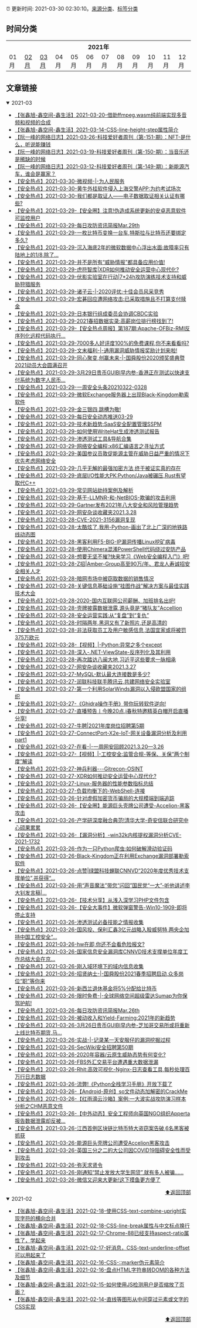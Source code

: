 :alarm_clock: 更新时间: 2021-03-30 02:30:10。[来源分类](./README.md)、[标签分类](./TAGS.md)

## 时间分类

<table>

<tr>
<th colspan="12">2021年</th>
</tr>
<tr>
<td>01月</td>
<td><a href="#2021-02">02月</a></td>
<td><a href="#2021-03">03月</a></td>
<td>04月</td>
<td>05月</td>
<td>06月</td>
<td>07月</td>
<td>08月</td>
<td>09月</td>
<td>10月</td>
<td>11月</td>
<td>12月</td>
</tr>

</table>

## 文章链接

<details open>
<summary id="2021-03">
 2021-03
</summary>


- [【张鑫旭-鑫空间-鑫生活】2021-03-20-借助ffmpeg.wasm纯前端实现多音频和视频的合成](https://www.zhangxinxu.com/wordpress/2021/03/ffmpeg-wasm-audio-video-merge/) 
- [【张鑫旭-鑫空间-鑫生活】2021-03-14-CSS-line-height-step属性简介](https://www.zhangxinxu.com/wordpress/2021/03/css-line-height-step/) 
- [【阮一峰的网络日志】2021-03-26-科技爱好者周刊（第-151-期）：NFT-是什么，听说能赚钱](http://www.ruanyifeng.com/blog/2021/03/weekly-issue-151.html) 
- [【阮一峰的网络日志】2021-03-19-科技爱好者周刊（第-150-期）：当音乐还是稀缺的时候](http://www.ruanyifeng.com/blog/2021/03/weekly-issue-150.html) 
- [【阮一峰的网络日志】2021-03-12-科技爱好者周刊（第-149-期）：新能源汽车，谁会是赢家？](http://www.ruanyifeng.com/blog/2021/03/weekly-issue-149.html) 
- [【安全热点】2021-03-30-微视频-|-为人民服务](https://sec.thief.one/article_content?a_id=c83a70edef1c5660972deebbc51494b5) 
- [【安全热点】2021-03-30-黄牛外挂软件侵入上海交警APP:为约考试场次](https://sec.thief.one/article_content?a_id=4430625ce96ca572248bfb296d3d97a4) 
- [【安全热点】2021-03-30-我们都是取证人——电子数据取证相关认证有哪些?](https://sec.thief.one/article_content?a_id=2a3574771322588ff304d18a0a50d803) 
- [【安全热点】2021-03-29-【安全圈】注意!伪造成系统更新的安卓恶意软件可监控用户](https://sec.thief.one/article_content?a_id=a48cc4729f9e742366ac26cdd85fe0e2) 
- [【安全热点】2021-03-29-每日攻防资讯简报Mar.29th](https://sec.thief.one/article_content?a_id=a0d1bd647e425fd18a5ff936f1a2f542) 
- [【安全热点】2021-03-29-一枚比特币变换一台车,特斯拉与比特币还要绑定多久?](https://sec.thief.one/article_content?a_id=33d71fcde12ff7934abe5f2aeebf09f1) 
- [【安全热点】2021-03-29-沉入海底2年的微软数据中心浮出水面:故障率只有陆地上的1/8,除了...](https://sec.thief.one/article_content?a_id=7a67544400c53720f7b3adb7259ae921) 
- [【安全热点】2021-03-29-并不是所有“威胁情报”都具备应用价值!](https://sec.thief.one/article_content?a_id=9fe77beb7262950fcbe0d63eecbd8d8c) 
- [【安全热点】2021-03-29-虎符智库|XDR如何推动安全运营中心现代化?](https://sec.thief.one/article_content?a_id=10c917b2d167731801c44063cd16fd1a) 
- [【安全热点】2021-03-29-伏影实验室在行动|7*24h攻防演练技术支持和威胁狩猎服务](https://sec.thief.one/article_content?a_id=e3e91a3c439a5b1e5fe20c6bc388af2c) 
- [【安全热点】2021-03-29-诸子云-|-2020评优:十佳会员风采竞秀](https://sec.thief.one/article_content?a_id=3c6a9e8b9a07efae50f22bdb60e86bb5) 
- [【安全热点】2021-03-29-宏碁回应遭网络攻击:已采取措施且不打算支付赎金](https://sec.thief.one/article_content?a_id=702badc0ed4fe3ac41bc537c2e32ae15) 
- [【安全热点】2021-03-29-日本银行组成委员会协调CBDC实验](https://sec.thief.one/article_content?a_id=78d3b46817b200ee2c9c3a2cd579c7ea) 
- [【安全热点】2021-03-29-2021春招数据实录:高薪岗位排行榜找到了!](https://sec.thief.one/article_content?a_id=dcacaec97af76ca0eeecac1f1672f8fe) 
- [【安全热点】2021-03-29-【安全热点周报】第187期:Apache-OFBiz-RMI反序列化远程代码执行...](https://sec.thief.one/article_content?a_id=513c39a9ffa388b87536352b562d6f3e) 
- [【安全热点】2021-03-29-7000多人好评度100%的免费课程,你不来看看吗?](https://sec.thief.one/article_content?a_id=1e50956b1f18b646de43f378f18baec5) 
- [【安全热点】2021-03-29-文末福利-|-通用漏洞威胁情报奖励计划来啦!](https://sec.thief.one/article_content?a_id=e4c399335cb9adcc54b3fd09d2e5d784) 
- [【安全热点】2021-03-29-同心聚变,创赢未来-|-国舜股份2020颁奖盛典暨2021动员大会圆满召开](https://sec.thief.one/article_content?a_id=153b53edcff23b34e13a16a441dfa80f) 
- [【安全热点】2021-03-29-3月29日贵币GUIBI早内参-香港正在测试以快速支付系统为数字人民币...](https://sec.thief.one/article_content?a_id=f88fbd53bd87bc92dcea1578409b8911) 
- [【安全热点】2021-03-29-一周安全头条20210322-0328](https://sec.thief.one/article_content?a_id=f6cbf6729a4ecd8bfc605a780e3379e6) 
- [【安全热点】2021-03-29-微软Exchange服务器上出现Black-Kingdom勒索软件](https://sec.thief.one/article_content?a_id=502683b11f43225f66189acfd752fe29) 
- [【安全热点】2021-03-29-金三银四,跳槽为敬!](https://sec.thief.one/article_content?a_id=5cb597bd2de1abc1c7bec515d8171e7c) 
- [【安全热点】2021-03-29-每日安全动态推送03-29](https://sec.thief.one/article_content?a_id=57af2f594e7bad94d69ed4bdbdba9b8c) 
- [【安全热点】2021-03-29-技术新趋势:SaaS安全配置管理SSPM](https://sec.thief.one/article_content?a_id=f6daf97184128821b111af844a9bc788) 
- [【安全热点】2021-03-29-如何使用WriteHat生成渗透测试报告](https://sec.thief.one/article_content?a_id=2763d67cfb13748132984515727fc737) 
- [【安全热点】2021-03-29-渗透测试工具&导航合集](https://sec.thief.one/article_content?a_id=0ba31ba173e88347f67be7f52f4b4c3a) 
- [【安全热点】2021-03-29-网络安全编程:x86汇编语言之寻址方式](https://sec.thief.one/article_content?a_id=afe330d176454d1c3a7c9953ea1614f1) 
- [【安全热点】2021-03-29-美国参议员敦促能源主管在威胁日益严重的情况下优先考虑网络安全](https://sec.thief.one/article_content?a_id=76003743858c4caa66a1fc6b5493e8cc) 
- [【安全热点】2021-03-29-几乎无解的最强加密方法,终于被证实真的存在](https://sec.thief.one/article_content?a_id=f709ab4ae39d8e9075480af47a2b5fd6) 
- [【安全热点】2021-03-29-底层I/O性能大PK:Python/Java被碾压,Rust有望取代C++](https://sec.thief.one/article_content?a_id=34c51036fe5c21825bbdbfb4ab54d9c0) 
- [【安全热点】2021-03-29-常见网站劫持案例及解析](https://sec.thief.one/article_content?a_id=a6ff0aa1edcbb10054c2c651ac47f03f) 
- [【安全热点】2021-03-29-基于-LLMNR-和-NetBIOS-欺骗的攻击利用](https://sec.thief.one/article_content?a_id=4d1c10d38870f0dff26a6eefc568c9bc) 
- [【安全热点】2021-03-29-Gartner发布2021年八大安全和风险管理趋势](https://sec.thief.one/article_content?a_id=653c895425355f5918dc29d74f504d8e) 
- [【安全热点】2021-03-29-网安杂谈收藏夹2021.3.28](https://sec.thief.one/article_content?a_id=259670d5343a5e8f92934533b6acd4a7) 
- [【安全热点】2021-03-28-CVE-2021-3156漏洞复现](https://sec.thief.one/article_content?a_id=54bdd8d3c6ae3d7abdb467b23e2c33b4) 
- [【安全热点】2021-03-28-太酷炫了,我用-Python-画出了北上广深的地铁路线动态图](https://sec.thief.one/article_content?a_id=ad0edfed5c9c27f6772535e4571848e6) 
- [【安全热点】2021-03-28-黑客利用F5-BIG-IP漏洞传播Linux挖矿病毒](https://sec.thief.one/article_content?a_id=b3c1e2ee04a0ae5b313c2d0b3f6de521) 
- [【安全热点】2021-03-28-使用Chimera混淆PowerShell代码绕过安防产品](https://sec.thief.one/article_content?a_id=edf420ec50e091e6a560683720fcb57f) 
- [【安全热点】2021-03-28-想要无坚不摧?快来学习《Web安全编程入门》吧!](https://sec.thief.one/article_content?a_id=2fb895157c61769434194534cb21abff) 
- [【安全热点】2021-03-28-Z招|Amber-Group高至90万/年、君龙人寿诚招安全相关人才](https://sec.thief.one/article_content?a_id=fe507c5d8926319d46b9a205360c3f5f) 
- [【安全热点】2021-03-28-暗网市场中被窃取数据的销售情况](https://sec.thief.one/article_content?a_id=76588e176b9ddd439744552365cf59b0) 
- [【安全热点】2021-03-28-关键信息基础设施“挂图作战”解决方案与最佳实践技术大会](https://sec.thief.one/article_content?a_id=61983a79e9470306bb02914efca3e711) 
- [【安全热点】2021-03-28-2020-国内互联网公司薪酬、加班排名出炉!](https://sec.thief.one/article_content?a_id=4740ba188481ace62e6d1b783c9ac42f) 
- [【安全热点】2021-03-28-壳牌披露数据泄露,源头竟是“猪队友”Accellion](https://sec.thief.one/article_content?a_id=82cd8649a463a1546b70bfe9aa3d5358) 
- [【安全热点】2021-03-28-安全运营实践:从“复盘”到“复仇”](https://sec.thief.one/article_content?a_id=cf2f48ec1cddcdcd719f70d17633c6fb) 
- [【安全热点】2021-03-28-时隔两年,黑洞又有了新照片,还是高清的](https://sec.thief.one/article_content?a_id=798383565bd5333b0313251c43e2a319) 
- [【安全热点】2021-03-28-非法获取员工及用户敏感信息,法国宜家或将被罚375万欧元](https://sec.thief.one/article_content?a_id=82e716e238deffa2c0b87e51f74592e1) 
- [【安全热点】2021-03-28-【视频】|-Python:异常之多个except](https://sec.thief.one/article_content?a_id=c43a0ef4cf4a706f5f1f11604b6dadac) 
- [【安全热点】2021-03-28-深入-.NET-ViewState-反序列化及其利用](https://sec.thief.one/article_content?a_id=c84ec9f15152b722581fc720e1bc2734) 
- [【安全热点】2021-03-28-再次踏访八闽大地,习近平这些要求一脉相承](https://sec.thief.one/article_content?a_id=9e77ed550b7842ee8486f0409a591c81) 
- [【安全热点】2021-03-27-网安杂谈收藏夹2021.3.27](https://sec.thief.one/article_content?a_id=f61236b77ef66e4bf73969a2be825230) 
- [【安全热点】2021-03-27-MySQL-默认最大连接数是多少?](https://sec.thief.one/article_content?a_id=5219692ee33a70f52ae99fba8119ca6e) 
- [【安全热点】2021-03-27-润联科技联手腾讯云,共建网络安全实验室](https://sec.thief.one/article_content?a_id=79a2033bfe879cbffacec83297cb9078) 
- [【安全热点】2021-03-27-第一个利用SolarWinds漏洞以入侵欧盟国家的组织](https://sec.thief.one/article_content?a_id=289ccc8c3e4d7d0b448375ecc6ec56e2) 
- [【安全热点】2021-03-27-《Ghidra操作手册》带你玩转软件逆向!](https://sec.thief.one/article_content?a_id=4fd394e52df904538e82adc61c880879) 
- [【安全热点】2021-03-27-直播预告丨今晚20点,i春秋特邀精英白帽开启直播分享!](https://sec.thief.one/article_content?a_id=01394ef105687f4a95fa8e7f79ea4506) 
- [【安全热点】2021-03-27-牛聘|2021年度岗位招聘第5期](https://sec.thief.one/article_content?a_id=c4c43490bf47e5498922e3eba7f67fb4) 
- [【安全热点】2021-03-27-ConnectPort-X2e-IoT-网关设备漏洞分析及利用part1](https://sec.thief.one/article_content?a_id=78234f339c5c112f098d79c5f7066189) 
- [【安全热点】2021-03-27-在看-|-一周网安回顾2021.3.20—3.26](https://sec.thief.one/article_content?a_id=9e61ffbb342d891ad88161d5f4607096) 
- [【安全热点】2021-03-27-【视频】|-工控安全:监管合规-等保、关保“两个制度”解读](https://sec.thief.one/article_content?a_id=c362731b60cdc8d7c85031ad1fda9d7e) 
- [【安全热点】2021-03-27-神兵利器---Gitrecon-OSINT](https://sec.thief.one/article_content?a_id=78b0c66cea2e12aa74ee239e4e20f8d0) 
- [【安全热点】2021-03-27-XDR如何推动安全运营中心现代化?](https://sec.thief.one/article_content?a_id=5121d11fb66e6afbb1835be442d90c3f) 
- [【安全热点】2021-03-27-Linux-服务器的性能参数指标总结](https://sec.thief.one/article_content?a_id=c969dcd3c1b2b88d68a0321203999103) 
- [【安全热点】2021-03-27-负载均衡下的-WebShell-连接](https://sec.thief.one/article_content?a_id=1bba142d3e469931c220a4bdbee0fabd) 
- [【安全热点】2021-03-26-针对虚假加密货币骗局的大规模端到端追踪](https://sec.thief.one/article_content?a_id=8de1f526e01ffc606f693a925b044784) 
- [【安全热点】2021-03-26-【安全圈】能源巨头壳牌公司遭受-Accelion-黑客攻击](https://sec.thief.one/article_content?a_id=b7644aaa88581a2c954e3c94ac714bc4) 
- [【安全热点】2021-03-26-产学研深度融合典范!清华大学-奇安信联合研究中心硕果累累](https://sec.thief.one/article_content?a_id=f7e8b5efcfce722a94f5a26248c3bbe5) 
- [【安全热点】2021-03-26-【漏洞分析】-win32k内核提权漏洞分析CVE-2021-1732](https://sec.thief.one/article_content?a_id=d71c0a62338880cb239354951f1443e3) 
- [【安全热点】2021-03-26-作为一只Python爬虫:如何破解滑动验证码](https://sec.thief.one/article_content?a_id=4bb7930a8c2cdc3b55d754bdf5510a20) 
- [【安全热点】2021-03-26-Black-Kingdom正在利用Exchange漏洞部署勒索软件](https://sec.thief.one/article_content?a_id=5220282ecdfbf5a2b0b2e4a9071e5be6) 
- [【安全热点】2021-03-26-点赞|绿盟科技蝉联CNNVD“2020年度优秀技术支撑单位”,并获得“...](https://sec.thief.one/article_content?a_id=d29543cc11bb53ea0518b5f1f0966f03) 
- [【安全热点】2021-03-26-用“声音魔法”带您“闪回”国民党“一大”-听他讲述李大钊发言稿|...](https://sec.thief.one/article_content?a_id=2913ffc93d59e9acd23b26cf18165acf) 
- [【安全热点】2021-03-26-【技术分享】从浅入深学习PHP文件包含](https://sec.thief.one/article_content?a_id=ff9dada95b0db2a805855c33c6504d8d) 
- [【安全热点】2021-03-26-【安全大事件】微软弹窗警告-Win10-1909-即将停止支持](https://sec.thief.one/article_content?a_id=cb3607a4d4119ee0402204af2355ea7c) 
- [【安全热点】2021-03-26-渗透测试必备技能之情报收集](https://sec.thief.one/article_content?a_id=82b1e838abe0586fe5355db311c665e0) 
- [【安全热点】2021-03-26-国风投、保利汇鑫3亿元战略入股威努特,两央企加持中国工控安全“...](https://sec.thief.one/article_content?a_id=1347ed4fbe0fdf7f392bfbc1adb0533b) 
- [【安全热点】2021-03-26-hw在即,你还不会看危险报文?](https://sec.thief.one/article_content?a_id=ebc4499dc54fa87c601497231dee487f) 
- [【安全热点】2021-03-26-国家信息安全漏洞库CNNVD技术支撑单位年度工作总结大会在京...](https://sec.thief.one/article_content?a_id=7ac853a3718ba0666f9aa43da7fead6c) 
- [【安全热点】2021-03-26-刚入域环境下的域内信息收集](https://sec.thief.one/article_content?a_id=cf091c84d2fa304d85c27c92078a5efc) 
- [【安全热点】2021-03-26-招贤纳士-|-国舜股份2021春季招聘启动,众多岗位“职”等你来](https://sec.thief.one/article_content?a_id=daee003fd788ffff72be7721b5685fa6) 
- [【安全热点】2021-03-26-新西兰退休基金将5%分配给比特币](https://sec.thief.one/article_content?a_id=32f5f749045f354a1e5ead9d20c6d121) 
- [【安全热点】2021-03-26-限时免费-|-全球网络空间超级雷达Sumap为你保驾护航!](https://sec.thief.one/article_content?a_id=80f29a8d6a04521535ff4e10e0fa261f) 
- [【安全热点】2021-03-26-每日攻防资讯简报Mar.26th](https://sec.thief.one/article_content?a_id=a5f5ad3cf971551f2bce6614e05cb39b) 
- [【安全热点】2021-03-26-被动收入和Yield-Farming:2021年的新趋势](https://sec.thief.one/article_content?a_id=ce341cd78157951afe89b1de748054f6) 
- [【安全热点】2021-03-26-3月26日贵币GUIBI早内参-芝加哥交易所或将重新上线比特币期货,马...](https://sec.thief.one/article_content?a_id=af5e10cd756cb187229a8aefd8070b92) 
- [【安全热点】2021-03-26-实战-|-记录某一天安服仔的漏洞挖掘过程](https://sec.thief.one/article_content?a_id=623bdb9fc6037397af12dc1cc24fcc00) 
- [【安全热点】2021-03-26-SecWiki安全招聘第50期](https://sec.thief.one/article_content?a_id=ffea06f8dff6288630fb5ce9a7372daa) 
- [【安全热点】2021-03-26-2020年容器/云原生威胁态势有何变化?](https://sec.thief.one/article_content?a_id=577e4d7e653d41180bce12cc97038e85) 
- [【安全热点】2021-03-26-FBS外汇交易平台遭遇重大数据泄漏](https://sec.thief.one/article_content?a_id=aecfcf580e9cf91cbe9a1029111246ab) 
- [【安全热点】2021-03-26-Rhit:高效可视化-Nginx-日志查看工具,每秒处理百万行日志数据](https://sec.thief.one/article_content?a_id=6ac5f66532fc4ab99c8a27fbda463f94) 
- [【安全热点】2021-03-26-流弊!《Python全栈学习手册》开放下载了](https://sec.thief.one/article_content?a_id=32879f14153532c10bf2be7490ff852e) 
- [【安全热点】2021-03-26-【Android-原创】so文件动态加解密的CrackMe](https://sec.thief.one/article_content?a_id=4477ccbf3f58d35c182549add6e10b9c) 
- [【安全热点】2021-03-26-【红雨滴云沙箱】案例:一大波实战攻防演习样本分析之CHM恶意文件](https://sec.thief.one/article_content?a_id=b389f68c7ae50695c2fdeb4d131738ce) 
- [【安全热点】2021-03-26-【中外动态】安全工程师向英国NGO组织Apperta报告数据泄露却反被...](https://sec.thief.one/article_content?a_id=ff53563afd1c72755454a7e16e47f1df) 
- [【安全热点】2021-03-26-江西首例区块链比特币特大盗窃案告破,6名黑客被抓获](https://sec.thief.one/article_content?a_id=d032e8b3b4c8f827924d01014c17f4de) 
- [【安全热点】2021-03-26-能源巨头壳牌公司遭受Accelion黑客攻击](https://sec.thief.one/article_content?a_id=675e2162b8fbd68a18996989dbb2f052) 
- [【安全热点】2021-03-26-英国三分之二的大公司因COVID19阻碍安全性而受到攻击](https://sec.thief.one/article_content?a_id=e014c4b60de4931e57c9cf3b69c496c9) 
- [【安全热点】2021-03-26-弥天求贤令](https://sec.thief.one/article_content?a_id=b6f3260ee565a71c0a5d5b266dc6990f) 
- [【安全热点】2021-03-26-刚通知“禁止发放大学生网贷”,就有多人被骗...…](https://sec.thief.one/article_content?a_id=d1c67582f5b50f33a68e5569b05a00bc) 
- [【安全热点】2021-03-26-微信又迎来大更新!这下摸鱼更方便了](https://sec.thief.one/article_content?a_id=eef43b773dfb7c4f89ac755b23897f1f) 

<div align="right"><a href="#时间分类">⬆返回顶部</a></div>
</details>

<details open>
<summary id="2021-02">
 2021-02
</summary>


- [【张鑫旭-鑫空间-鑫生活】2021-02-18-使用CSS-text-combine-upright实现字符的横向合并](https://www.zhangxinxu.com/wordpress/2021/02/css-text-combine-upright/) 
- [【张鑫旭-鑫空间-鑫生活】2021-02-18-CSS-line-break属性与中文标点换行](https://www.zhangxinxu.com/wordpress/2021/02/css-line-break/) 
- [【张鑫旭-鑫空间-鑫生活】2021-02-17-Chrome-88已经支持aspect-ratio属性了，学起来](https://www.zhangxinxu.com/wordpress/2021/02/css-aspect-ratio/) 
- [【张鑫旭-鑫空间-鑫生活】2021-02-17-好消息，CSS-text-underline-offset可以用起来了](https://www.zhangxinxu.com/wordpress/2021/02/css-text-underline-offset/) 
- [【张鑫旭-鑫空间-鑫生活】2021-02-16-CSS-::marker伪元素简介](https://www.zhangxinxu.com/wordpress/2021/02/css-marker-pseudo-element/) 
- [【张鑫旭-鑫空间-鑫生活】2021-02-16-盘点HTML字符串转DOM的各种方法及细节](https://www.zhangxinxu.com/wordpress/2021/02/html-string-dom/) 
- [【张鑫旭-鑫空间-鑫生活】2021-02-15-如何使用JS检测用户是否缩放了页面？](https://www.zhangxinxu.com/wordpress/2021/02/js-if-page-zoom/) 
- [【张鑫旭-鑫空间-鑫生活】2021-02-14-直线等图形从中间穿过元素或文字的CSS实现](https://www.zhangxinxu.com/wordpress/2021/02/css-3d-through/) 

<div align="right"><a href="#时间分类">⬆返回顶部</a></div>
</details>

